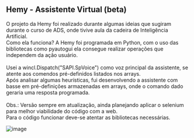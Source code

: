 ## Hemy - Assistente Virtual (beta)
O projeto da Hemy foi realizado durante algumas ideias que sugiram durante o curso de ADS, onde tivive aula da cadeira de Inteligência Artificial. </br>
Como ela funciona? A Hemy foi programada em Python, com o uso das bibliotecas como pyautogui ela consegue realizar operações que independem da ação usuário. </br></br>
Usei a wincl.Dispatch("SAPI.SpVoice") como voz principal da assistente, se atente aos comendos pré-definidos listados nos arrays.</br>
Após analisar algumas heurísticas, fui desenvolvendo a assistente com basse em pré-definições armazenadas em arrays, onde o comando dado geraria uma resposta programada.</br></br>
Obs.: Versão sempre em atualização, ainda planejando aplicar o selenium para melhor viabilidade do código com a web.
</br>
Para o código funcionar deve-se atentar as bibliotecas necessárias. </br>

![image](https://github.com/JonaThFelix/HemyIA/assets/123984244/2346e59f-17a4-4a7f-ac57-695253c532ba)

